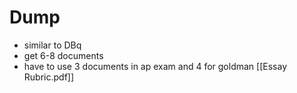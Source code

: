
# Dump
- similar to DBq
- get 6-8 documents 
- have to use 3 documents in ap exam and 4 for goldman 
[[Essay Rubric.pdf]]
